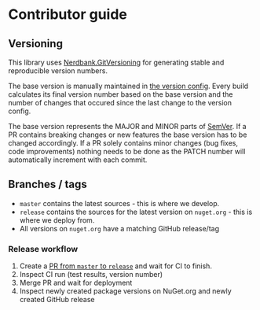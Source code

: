 # Contributor guide

## Versioning

This library uses [Nerdbank.GitVersioning](https://github.com/AArnott/Nerdbank.GitVersioning) for generating stable and reproducible version numbers.

The base version is manually maintained in [the version config](version.json). Every build calculates its final version number based on the base version and the number of changes that occured since the last change to the version config.

The base version represents the MAJOR and MINOR parts of [SemVer](https://semver.org). If a PR contains breaking changes or new features the base version has to be changed accordingly. If a PR solely contains minor changes (bug fixes, code improvements) nothing needs to be done as the PATCH number will automatically increment with each commit.

## Branches / tags

* `master` contains the latest sources - this is where we develop.
* `release` contains the sources for the latest version on `nuget.org` - this is where we deploy from.
* All versions on `nuget.org` have a matching GitHub release/tag

### Release workflow

1. Create a [PR from `master` to `release`](https://github.com/System-IO-Abstractions/System.IO.Abstractions/compare/release...master?expand=1) and wait for CI to finish. 
1. Inspect CI run (test results, version number)
1. Merge PR and wait for deployment
1. Inspect newly created package versions on NuGet.org and newly created GitHub release
